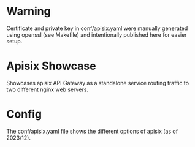 # Warning
Certificate and private key in conf/apisix.yaml were manually generated using openssl (see Makefile) and intentionally published here for easier setup.

# Apisix Showcase
Showcases apisix API Gateway as a standalone service routing traffic to two different nginx web servers.

# Config
The conf/apisix.yaml file shows the different options of apisix (as of 2023/12).
